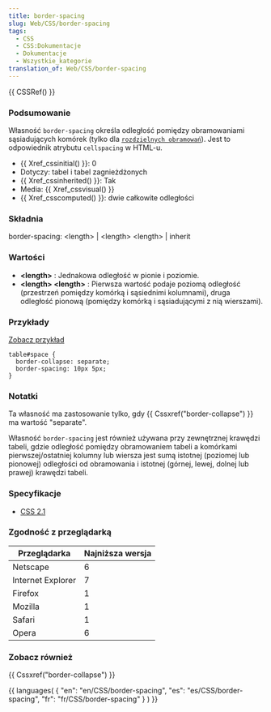 ```yaml
---
title: border-spacing
slug: Web/CSS/border-spacing
tags:
  - CSS
  - CSS:Dokumentacje
  - Dokumentacje
  - Wszystkie_kategorie
translation_of: Web/CSS/border-spacing
---
```

{{ CSSRef() }}

### Podsumowanie

Własność `border-spacing` określa odległość pomiędzy obramowaniami sąsiadujących komórek (tylko dla [`rozdzielnych obramowań`](pl/CSS/border-collapse)). Jest to odpowiednik atrybutu `cellspacing` w HTML-u.

- {{ Xref_cssinitial() }}: 0
- Dotyczy: tabel i tabel zagnieżdżonych
- {{ Xref_cssinherited() }}: Tak
- Media: {{ Xref_cssvisual() }}
- {{ Xref_csscomputed() }}: dwie całkowite odległości

### Składnia

border-spacing: \<length> | \<length> \<length> | inherit

### Wartości

- **\<length>** : Jednakowa odległość w pionie i poziomie.
- **\<length> \<length>** : Pierwsza wartość podaje poziomą odległość (przestrzeń pomiędzy komórką i sąsiednimi kolumnami), druga odległość pionową (pomiędzy komórką i sąsiadującymi z nią wierszami).

### Przykłady

[Zobacz przykład](/samples/cssref/border-spacing.html)

    table#space {
      border-collapse: separate;
      border-spacing: 10px 5px;
    }

### Notatki

Ta własność ma zastosowanie tylko, gdy {{ Cssxref("border-collapse") }} ma wartość "separate".

Własność `border-spacing` jest również używana przy zewnętrznej krawędzi tabeli, gdzie odległość pomiędzy obramowaniem tabeli a komórkami pierwszej/ostatniej kolumny lub wiersza jest sumą istotnej (poziomej lub pionowej) odległości od obramowania i istotnej (górnej, lewej, dolnej lub prawej) krawędzi tabeli.

### Specyfikacje

- [CSS 2.1](http://www.w3.org/TR/CSS21/tables.html#propdef-border-spacing)

### Zgodność z przeglądarką

| Przeglądarka      | Najniższa wersja |
| ----------------- | ---------------- |
| Netscape          | 6                |
| Internet Explorer | 7                |
| Firefox           | 1                |
| Mozilla           | 1                |
| Safari            | 1                |
| Opera             | 6                |



### Zobacz również

{{ Cssxref("border-collapse") }}



{{ languages( { "en": "en/CSS/border-spacing", "es": "es/CSS/border-spacing", "fr": "fr/CSS/border-spacing" } ) }}
